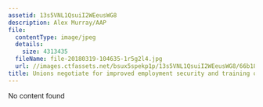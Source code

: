 ```yaml
---
assetid: 13s5VNL1QsuiI2WEeusWG8
description: Alex Murray/AAP
file:
  contentType: image/jpeg
  details:
    size: 4313435
  fileName: file-20180319-104635-1r5g2l4.jpg
  url: //images.ctfassets.net/bsux5spekp1p/13s5VNL1QsuiI2WEeusWG8/66b18b023875dc5f45a654267e0bfe3e/file-20180319-104635-1r5g2l4.jpg
title: Unions negotiate for improved employment security and training opportunities.
---
```

No content found